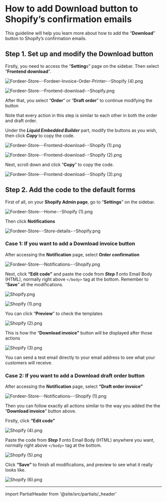 # How to add Download button to Shopify’s confirmation emails

This guideline will help you learn more about how to add the “**Download**” button to Shopify’s confirmation emails. 

## Step 1. Set up and modify the Download button

Firstly, you need to access the “**Setting**s” page on the sidebar. Then select “**Frontend download**”. 

![Fordeer-Store-·-Fordeer-Invoice-Order-Printer-·-Shopify (4).png](How%20to%20add%20Download%20button%20to%20Shopify%E2%80%99s%20confirmati%20555dee18eabf4e30a5d4b18a824defbf/Fordeer-Store--Fordeer-Invoice-Order-Printer--Shopify_(4).png)

![Fordeer-Store-·-Frontend-download-·-Shopify.png](How%20to%20add%20Download%20button%20to%20Shopify%E2%80%99s%20confirmati%20555dee18eabf4e30a5d4b18a824defbf/Fordeer-Store--Frontend-download--Shopify.png)

After that, you select “**Order**” or “**Draft order**” to continue modifying the button

Note that every action in this step is similar to each other in both the order and draft order. 

Under the ***Liquid Embedded Builder*** part, modify the buttons as you wish, then click ***Copy*** to copy the code.

![Fordeer-Store-·-Frontend-download-·-Shopify (1).png](How%20to%20add%20Download%20button%20to%20Shopify%E2%80%99s%20confirmati%20555dee18eabf4e30a5d4b18a824defbf/Fordeer-Store--Frontend-download--Shopify_(1).png)

![Fordeer-Store-·-Frontend-download-·-Shopify (2).png](How%20to%20add%20Download%20button%20to%20Shopify%E2%80%99s%20confirmati%20555dee18eabf4e30a5d4b18a824defbf/Fordeer-Store--Frontend-download--Shopify_(2).png)

Next, scroll down and click “**Copy**” to copy the code. 

![Fordeer-Store-·-Frontend-download-·-Shopify (3).png](How%20to%20add%20Download%20button%20to%20Shopify%E2%80%99s%20confirmati%20555dee18eabf4e30a5d4b18a824defbf/Fordeer-Store--Frontend-download--Shopify_(3).png)

## Step 2. Add the code to the default forms

First of all, on your **Shopify Admin page**, go to “**Settings**” on the sidebar.

![Fordeer-Store-·-Home-·-Shopify (1).png](How%20to%20add%20Download%20button%20to%20Shopify%E2%80%99s%20confirmati%20555dee18eabf4e30a5d4b18a824defbf/Fordeer-Store--Home--Shopify_(1).png)

Then click **Notifications**

![Fordeer-Store-·-Store-details-·-Shopify.png](How%20to%20add%20Download%20button%20to%20Shopify%E2%80%99s%20confirmati%20555dee18eabf4e30a5d4b18a824defbf/Fordeer-Store--Store-details--Shopify.png)

### Case 1: If you want to add a Download invoice button

After accessing the **Notification** page, select **Order confirmation**

![Fordeer-Store-·-Notifications-·-Shopify.png](How%20to%20add%20Download%20button%20to%20Shopify%E2%80%99s%20confirmati%20555dee18eabf4e30a5d4b18a824defbf/Fordeer-Store--Notifications--Shopify.png)

Next, click **“Edit code”** and paste the code from ***Step 1*** onto Email Body (HTML), normally right above `</body>` tag at the bottom. Remember to “**Save**” all the modifications. 

![Shopify.png](How%20to%20add%20Download%20button%20to%20Shopify%E2%80%99s%20confirmati%20555dee18eabf4e30a5d4b18a824defbf/Shopify.png)

![Shopify (1).png](How%20to%20add%20Download%20button%20to%20Shopify%E2%80%99s%20confirmati%20555dee18eabf4e30a5d4b18a824defbf/Shopify_(1).png)

You can click “**Preview**” to check the templates

![Shopify (2).png](How%20to%20add%20Download%20button%20to%20Shopify%E2%80%99s%20confirmati%20555dee18eabf4e30a5d4b18a824defbf/Shopify_(2).png)

This is how the “**Download invoice”** button will be displayed after those actions

![Shopify (3).png](How%20to%20add%20Download%20button%20to%20Shopify%E2%80%99s%20confirmati%20555dee18eabf4e30a5d4b18a824defbf/Shopify_(3).png)

You can send a test email directly to your email address to see what your customers will receive. 

### Case 2: If you want to add a Download draft order button

After accessing the **Notification** page, select **“Draft order invoice”**

![Fordeer-Store-·-Notifications-·-Shopify (1).png](How%20to%20add%20Download%20button%20to%20Shopify%E2%80%99s%20confirmati%20555dee18eabf4e30a5d4b18a824defbf/Fordeer-Store--Notifications--Shopify_(1).png)

Then you can follow exactly all actions similar to the way you added the the “**Download invoice**” button above. 

Firstly, click **“Edit code”**

![Shopify (4).png](How%20to%20add%20Download%20button%20to%20Shopify%E2%80%99s%20confirmati%20555dee18eabf4e30a5d4b18a824defbf/Shopify_(4).png)

Paste the code from ***Step 1*** onto Email Body (HTML) anywhere you want, normally right above `</body>` tag at the bottom.

![Shopify (5).png](How%20to%20add%20Download%20button%20to%20Shopify%E2%80%99s%20confirmati%20555dee18eabf4e30a5d4b18a824defbf/Shopify_(5).png)

Click **“Save”** to finish all modifications, and preview to see what it really looks like. 

![Shopify (6).png](How%20to%20add%20Download%20button%20to%20Shopify%E2%80%99s%20confirmati%20555dee18eabf4e30a5d4b18a824defbf/Shopify_(6).png)

---

import PartialHeader from '@site/src/partials/_header'

<PartialHeader/>
